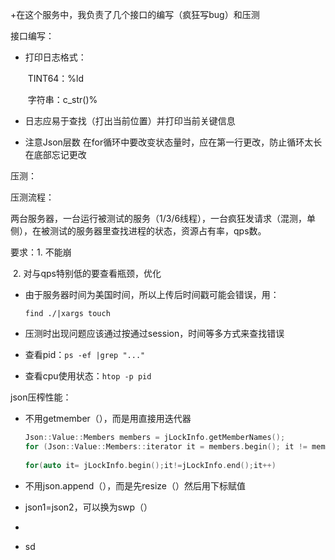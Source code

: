 +在这个服务中，我负责了几个接口的编写（疯狂写bug）和压测

接口编写：

   +   打印日志格式：
       
       ​	TINT64：%ld
       
       ​	字符串：c_str()%
    
   +   日志应易于查找（打出当前位置）并打印当前关键信息

   +   注意Json层数
      在for循环中要改变状态量时，应在第一行更改，防止循环太长在底部忘记更改

压测：

压测流程：

​	两台服务器，一台运行被测试的服务（1/3/6线程），一台疯狂发请求（混测，单侧），在被测试的服务器里查找进程的状态，资源占有率，qps数。

要求：1. 不能崩

​			2. 对与qps特别低的要查看瓶颈，优化

   + 由于服务器时间为美国时间，所以上传后时间戳可能会错误，用：

     `find ./|xargs touch`

   + 压测时出现问题应该通过按通过session，时间等多方式来查找错误

   + 查看pid：`ps -ef |grep "..."`

   + 查看cpu使用状态：`htop -p pid`

json压榨性能：
 +    不用getmember（），而是用直接用迭代器

      ```c++
      Json::Value::Members members = jLockInfo.getMemberNames();
      for (Json::Value::Members::iterator it = members.begin(); it != members.end(); it++)
          
      for(auto it= jLockInfo.begin();it!=jLockInfo.end();it++)
      ```

 +    不用json.append（），而是先resize（）然后用下标赋值

 +    json1=json2，可以换为swp（）

 +    

 +    sd

      





